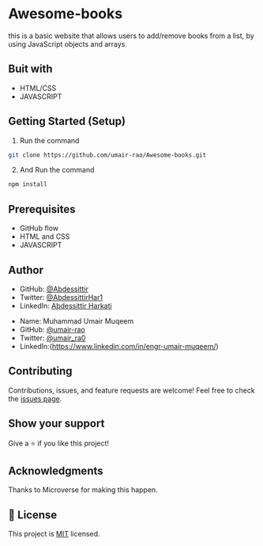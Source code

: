 # Awesome-books
this is a basic website that allows users to add/remove books from a list, by using JavaScript objects and arrays.


## Buit with
* HTML/CSS
* JAVASCRIPT

## Getting Started (Setup)

1. Run the command
```bash
git clone https://github.com/umair-rao/Awesome-books.git
```
2. And Run the command
```bash
npm install
```

## Prerequisites
* GitHub flow
* HTML and CSS
* JAVASCRIPT

## Author

* GitHub: [@Abdessittir](https://github.com/Abdessittir)
* Twitter: [@AbdessittirHar1](https://twitter.com/AbdessittirHar1)
* LinkedIn: [Abdessittir Harkati](https://www.linkedin.com/in/abdessittir-harkati-a61b7324a/)

- Name: Muhammad Umair Muqeem
- GitHub: [@umair-rao](https://github.com/umair-rao)
- Twitter: [@umair_ra0](https://twitter.com/umair_ra0)
- LinkedIn:(https://www.linkedin.com/in/engr-umair-muqeem/)

## Contributing

Contributions, issues, and feature requests are welcome!
Feel free to check the [issues page](https://github.com/Abdessittir/web-dev-course/issues).

## Show your support
Give a ⭐️ if you like this project!

## Acknowledgments
Thanks to Microverse for making this happen.

## 📝 License
This project is [MIT](https://github.com/umair-rao/Awesome-books/blob/manage-books-collection-1/LICENSE) licensed.

